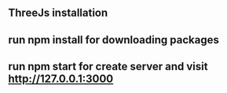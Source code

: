 ## ThreeJs installation

## run npm install for downloading packages

## run npm start for create server and visit http://127.0.0.1:3000
